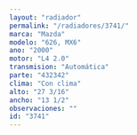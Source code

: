```yaml
---
layout: "radiador"
permalink: "/radiadores/3741/"
marca: "Mazda"
modelo: "626, MX6"
ano: "2000"
motor: "L4 2.0"
transmision: "Automática"
parte: "432342"
clima: "Con clima"
alto: "27 3/16"
ancho: "13 1/2"
observaciones: ""
id: "3741"
---
```


